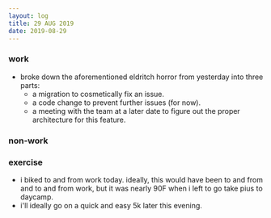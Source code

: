 ```yaml
---
layout: log
title: 29 AUG 2019
date: 2019-08-29
---
```


### work

- broke down the aforementioned eldritch horror from yesterday into three parts:
    - a migration to cosmetically fix an issue.
    - a code change to prevent further issues (for now).
    - a meeting with the team at a later date to figure out the proper architecture for this feature.

### non-work


### exercise

- i biked to and from work today. ideally, this would have been to and from and to and from work, but it was nearly 90F when i left to go take pius to daycamp.
- i'll ideally go on a quick and easy 5k later this evening.
